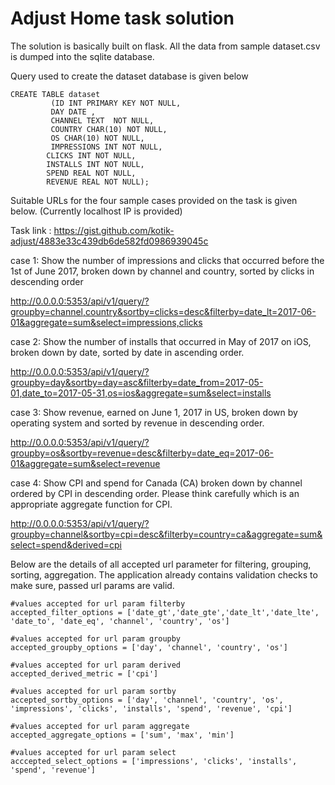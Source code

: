 # Adjust Home task solution

The solution is basically built on flask. All the data from sample dataset.csv is dumped into the sqlite database.

Query used to create the dataset database is given below

```
CREATE TABLE dataset
         (ID INT PRIMARY KEY NOT NULL,
         DAY DATE ,
         CHANNEL TEXT  NOT NULL,
         COUNTRY CHAR(10) NOT NULL,
         OS CHAR(10) NOT NULL,
         IMPRESSIONS INT NOT NULL,
        CLICKS INT NOT NULL,
        INSTALLS INT NOT NULL,
        SPEND REAL NOT NULL,
        REVENUE REAL NOT NULL);
```

Suitable URLs for the four sample cases provided on the task is given below. (Currently localhost IP is provided)

Task link : https://gist.github.com/kotik-adjust/4883e33c439db6de582fd0986939045c

case 1:
Show the number of impressions and clicks that occurred before the 1st of June 2017, broken down by channel and country, sorted by clicks in descending order

http://0.0.0.0:5353/api/v1/query/?groupby=channel,country&sortby=clicks=desc&filterby=date_lt=2017-06-01&aggregate=sum&select=impressions,clicks

case 2:
Show the number of installs that occurred in May of 2017 on iOS, broken down by date, sorted by date in ascending order.

http://0.0.0.0:5353/api/v1/query/?groupby=day&sortby=day=asc&filterby=date_from=2017-05-01,date_to=2017-05-31,os=ios&aggregate=sum&select=installs

case 3:
Show revenue, earned on June 1, 2017 in US, broken down by operating system and sorted by revenue in descending order.

http://0.0.0.0:5353/api/v1/query/?groupby=os&sortby=revenue=desc&filterby=date_eq=2017-06-01&aggregate=sum&select=revenue

case 4:
Show CPI and spend for Canada (CA) broken down by channel ordered by CPI in descending order. Please think carefully which is an appropriate aggregate function for CPI.

http://0.0.0.0:5353/api/v1/query/?groupby=channel&sortby=cpi=desc&filterby=country=ca&aggregate=sum&select=spend&derived=cpi


Below are the details of all accepted url parameter for filtering, grouping, sorting, aggregation. The application already contains validation checks to make sure, passed url params are valid.

```
#values accepted for url param filterby
accepted_filter_options = ['date_gt','date_gte','date_lt','date_lte', 'date_to', 'date_eq', 'channel', 'country', 'os']

#values accepted for url param groupby
accepted_groupby_options = ['day', 'channel', 'country', 'os']

#values accepted for url param derived
accepted_derived_metric = ['cpi']

#values accepted for url param sortby
accepted_sortby_options = ['day', 'channel', 'country', 'os', 'impressions', 'clicks', 'installs', 'spend', 'revenue', 'cpi']

#values accepted for url param aggregate
accepted_aggregate_options = ['sum', 'max', 'min']

#values accepted for url param select
acccepted_select_options = ['impressions', 'clicks', 'installs', 'spend', 'revenue']
```

